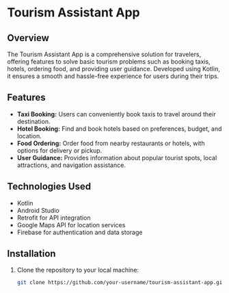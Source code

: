 # Tourism Assistant App

## Overview
The Tourism Assistant App is a comprehensive solution for travelers, offering features to solve basic tourism problems such as booking taxis, hotels, ordering food, and providing user guidance. Developed using Kotlin, it ensures a smooth and hassle-free experience for users during their trips.

## Features
- **Taxi Booking:** Users can conveniently book taxis to travel around their destination.
- **Hotel Booking:** Find and book hotels based on preferences, budget, and location.
- **Food Ordering:** Order food from nearby restaurants or hotels, with options for delivery or pickup.
- **User Guidance:** Provides information about popular tourist spots, local attractions, and navigation assistance.

## Technologies Used
- Kotlin
- Android Studio
- Retrofit for API integration
- Google Maps API for location services
- Firebase for authentication and data storage

## Installation
1. Clone the repository to your local machine:
   ```bash
   git clone https://github.com/your-username/tourism-assistant-app.git
